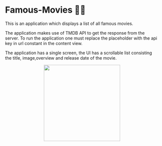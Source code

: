 # Famous-Movies 🍿🍿
This is an application which displays a list of all famous movies.

The application makes use of TMDB API to get the response from the server.
To run the application one must replace the placeholder with the api key in url constant in the content view.

The application has a single screen, the UI has a scrollable list consisting the title, image,overview and release date of the movie.


<p align="center">
<img width="250" src="https://github.com/Shreya3023/Famous-Movies/assets/89248384/ad6d7ccd-2ba1-47d8-a402-be3d919ac17c">
</p>
